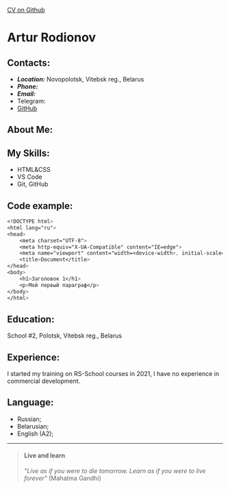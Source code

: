 [CV on Github](https://github.com/LeafdeHarmony/rsschool-cv)
# Artur Rodionov
## Contacts:
* ___Location:___ Novopolotsk, Vitebsk reg., Belarus
* ___Phone:___ 
* ___Email:___ 
* Telegram: 
* [GitHub](https://github.com/LeafdeHarmony)

## About Me: 

## My Skills:

* HTML&CSS
* VS Code
* Git, GitHub

## Code example:
```css
<!DOCTYPE html>
<html lang="ru">
<head>
    <meta charset="UTF-8">
    <meta http-equiv="X-UA-Compatible" content="IE=edge">
    <meta name="viewport" content="width=<device-width>, initial-scale=1.0">
    <title>Document</title>
</head>
<body>
    <h1>Заголовок 1</h1>
    <p>Мой первый параграф</p>
</body>
</html>

```

## Education:
School #2, Polotsk, Vitebsk reg., Belarus

## Experience:

I started my training on RS-School courses in 2021, I have no experience in commercial development.

## Language:
* Russian; 
* Belarusian;
* English (A2);

***

> #### Live and learn
> _"Live as if you were to die tomorrow. Learn as if you were to live forever"_ (Mahatma Gandhi)